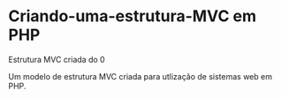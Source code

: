 # Criando-uma-estrutura-MVC em PHP
Estrutura MVC criada do 0

Um modelo de estrutura MVC criada para utlização de sistemas web em PHP.
